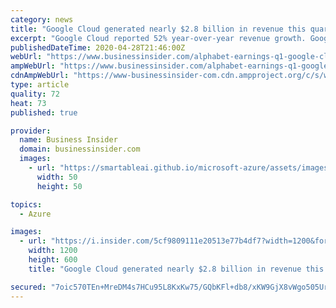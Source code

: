 ```yaml
---
category: news
title: "Google Cloud generated nearly $2.8 billion in revenue this quarter, up 52% from a year ago"
excerpt: "Google Cloud reported 52% year-over-year revenue growth. Google Cloud CEO Thomas Kurian has previously spoken about plans to triple its salesforce."
publishedDateTime: 2020-04-28T21:46:00Z
webUrl: "https://www.businessinsider.com/alphabet-earnings-q1-google-cloud-revenue-2020-4"
ampWebUrl: "https://www.businessinsider.com/alphabet-earnings-q1-google-cloud-revenue-2020-4?amp"
cdnAmpWebUrl: "https://www-businessinsider-com.cdn.ampproject.org/c/s/www.businessinsider.com/alphabet-earnings-q1-google-cloud-revenue-2020-4?amp"
type: article
quality: 72
heat: 73
published: true

provider:
  name: Business Insider
  domain: businessinsider.com
  images:
    - url: "https://smartableai.github.io/microsoft-azure/assets/images/organizations/businessinsider.com-50x50.jpg"
      width: 50
      height: 50

topics:
  - Azure

images:
  - url: "https://i.insider.com/5cf9809111e20513e77b4df7?width=1200&format=jpeg"
    width: 1200
    height: 600
    title: "Google Cloud generated nearly $2.8 billion in revenue this quarter, up 52% from a year ago"

secured: "7oic570TEn+MreDM4s7HCu95L8KxKw75/GQbKFl+db8/xKW9GjX8vWgo505UruuvjLRXWxA67RSiWgpU2nQ9nwCMpvhinqqXakMYPT9suJa5yJC+xJUSglYIMjLEJIx6YC0BpJWPaAU9PSddks3pHqY5zk6G/h44xe6lXwqNMf799c9UnV64uL35oPXbhfeacl+WPxP2F4tIwHsrVjIWMEoG3keTHtxF+OQdzDcmZOtbDNcy3eU67R5EMWsj2BB6+fxd6VIbrPgH0vE/L0AwmpGZPOm+/48q2MPhToyto0Th14DdmorPRtyXEi+3625RK0rQ7manWanTkR0wC0ZObzSdUgMj+ln7mZgaUzIhHQ83pjoyLAGsIguPVKIQKZ5wPNIPjasp8EP+Jsf7o+V0nhGaHKMa8JsKDP3UeB1mkSE5AivgmFJJ0zWzLqYS1pC5fp/auIeXz1wgwHFw+HDDo0ru5kA7STFXd2fsLKAtNqk=;HHgzpIWI0+H2crmJq3AVqg=="
---
```


